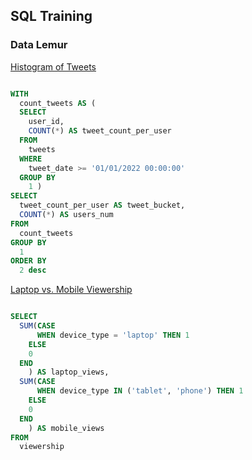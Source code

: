 ## SQL Training 

### Data Lemur

[Histogram of Tweets](https://datalemur.com/questions/sql-histogram-tweets)

```SQL

WITH
  count_tweets AS (
  SELECT
    user_id,
    COUNT(*) AS tweet_count_per_user
  FROM
    tweets
  WHERE
    tweet_date >= '01/01/2022 00:00:00'
  GROUP BY
    1 )
SELECT
  tweet_count_per_user AS tweet_bucket,
  COUNT(*) AS users_num
FROM
  count_tweets
GROUP BY
  1
ORDER BY
  2 desc

```
[Laptop vs. Mobile Viewership](https://datalemur.com/questions/laptop-mobile-viewership) 

```SQL

SELECT
  SUM(CASE
      WHEN device_type = 'laptop' THEN 1
    ELSE
    0
  END
    ) AS laptop_views,
  SUM(CASE
      WHEN device_type IN ('tablet', 'phone') THEN 1
    ELSE
    0
  END
    ) AS mobile_views
FROM
  viewership
  
```